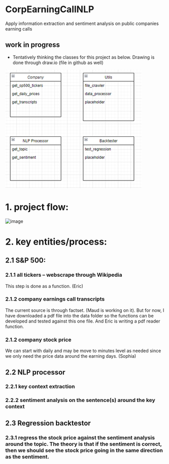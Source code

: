 # CorpEarningCallNLP

Apply information extraction and sentiment analysis on public companies earning calls

## work in progress
* Tentatively thinking the classes for this project as below. 
Drawing is done through draw.io (file in github as well)

![img.png](img.png)


# 1.	project flow: 
 ![image](https://github.com/user-attachments/assets/1e1958a8-a324-4928-aa5f-34fa1c065b74)
# 2. key entities/process:
## 2.1 S&P 500: 
### 2.1.1 all tickers – webscrape through Wikipedia
This step is done as a function. (Eric)
### 2.1.2 company earnings call transcripts
The current source is through factset. (Maud is working on it).
But for now, I have downloaded a pdf file into the data folder so the functions can be developed and tested against this one file. And Eric is writing a pdf reader function. 
### 2.1.2 company stock price 
We can start with daily and may be move to minutes level as needed since we only need the price data around the earning days. (Sophia)
## 2.2 NLP processor
### 2.2.1 key context extraction 
### 2.2.2 sentiment analysis on the sentence(s) around the key context 
## 2.3 Regression backtestor 
### 2.3.1 regress the stock price against the sentiment analysis around the topic. The theory is that if the sentiment is correct, then we should see the stock price going in the same direction as the sentiment. 
